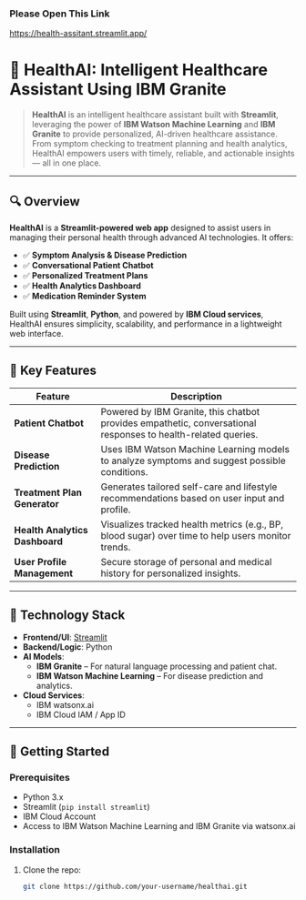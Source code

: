 
### Please  Open This Link
https://health-assitant.streamlit.app/

# 🏥 HealthAI: Intelligent Healthcare Assistant Using IBM Granite

> **HealthAI** is an intelligent healthcare assistant built with **Streamlit**, leveraging the power of **IBM Watson Machine Learning** and **IBM Granite** to provide personalized, AI-driven healthcare assistance. From symptom checking to treatment planning and health analytics, HealthAI empowers users with timely, reliable, and actionable insights — all in one place.

---

## 🔍 Overview

**HealthAI** is a **Streamlit-powered web app** designed to assist users in managing their personal health through advanced AI technologies. It offers:

- ✅ **Symptom Analysis & Disease Prediction**
- ✅ **Conversational Patient Chatbot**
- ✅ **Personalized Treatment Plans**
- ✅ **Health Analytics Dashboard**
- ✅ **Medication Reminder System**

Built using **Streamlit**, **Python**, and powered by **IBM Cloud services**, HealthAI ensures simplicity, scalability, and performance in a lightweight web interface.

---

## 📌 Key Features

| Feature | Description |
|--------|-------------|
| **Patient Chatbot** | Powered by IBM Granite, this chatbot provides empathetic, conversational responses to health-related queries. |
| **Disease Prediction** | Uses IBM Watson Machine Learning models to analyze symptoms and suggest possible conditions. |
| **Treatment Plan Generator** | Generates tailored self-care and lifestyle recommendations based on user input and profile. |
| **Health Analytics Dashboard** | Visualizes tracked health metrics (e.g., BP, blood sugar) over time to help users monitor trends. |
| **User Profile Management** | Secure storage of personal and medical history for personalized insights. |

---

## 🧠 Technology Stack

- **Frontend/UI**: [Streamlit](https://streamlit.io )
- **Backend/Logic**: Python
- **AI Models**:
  - **IBM Granite** – For natural language processing and patient chat.
  - **IBM Watson Machine Learning** – For disease prediction and analytics.
- **Cloud Services**:
  - IBM watsonx.ai
  - IBM Cloud IAM / App ID

---

## 🚀 Getting Started

### Prerequisites

- Python 3.x
- Streamlit (`pip install streamlit`)
- IBM Cloud Account
- Access to IBM Watson Machine Learning and IBM Granite via watsonx.ai

### Installation

1. Clone the repo:
   ```bash
   git clone https://github.com/your-username/healthai.git 
